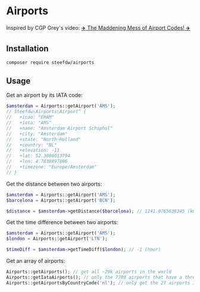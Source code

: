 # Airports

Inspired by CGP Grey's video:
[✈️ The Maddening Mess of Airport Codes! ✈️](https://www.youtube.com/watch?v=jfOUVYQnuhw)

## Installation

```bash
composer require steefdw/airports
```

## Usage

Get an airport by its IATA code:
```php
$amsterdam = Airports::getAirport('AMS');
// Steefdw\Airports\Airport^ {
//   +icao: "EHAM"
//   +iata: "AMS"
//   +name: "Amsterdam Airport Schiphol"
//   +city: "Amsterdam"
//   +state: "North-Holland"
//   +country: "NL"
//   +elevation: -11
//   +lat: 52.3086013794
//   +lon: 4.7638897896
//   +timezone: "Europe/Amsterdam"
// }
```

Get the distance between two airports:
```php
$amsterdam = Airports::getAirport('AMS');
$barcelona = Airports::getAirport('BCN');

$distance = $amsterdam->getDistance($barcelona); // 1241.0765638345 (km)
```

Get the time difference between two airports:
```php
$amsterdam = Airports::getAirport('AMS');
$london = Airports::getAirport('LTN');

$timeDiff = $amsterdam->getTimeDiff($london); // -1 (hour)
```

Get an array of airports:
```php
Airports::getAirports(); // get all ~29k airports in the world
Airports::getIataAirports(); // only the 7780 airports that have a three-letter IATA code.
Airports::getAirportsByCountryCode('nl'); // only get the 27 airports in the Netherlands
```
